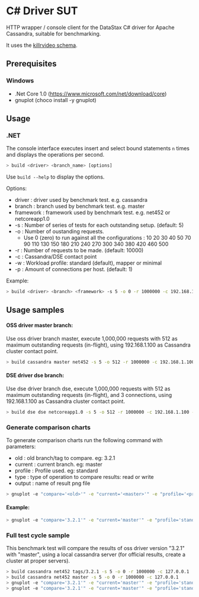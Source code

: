 # C# Driver SUT

HTTP wrapper / console client for the DataStax C# driver for Apache Cassandra, suitable for benchmarking.

It uses the [killrvideo schema](https://github.com/pmcfadin/cassandra-videodb-sample-schema/blob/master/videodb-schema.cql).

## Prerequisites

### Windows

- .Net Core 1.0 (https://www.microsoft.com/net/download/core)
- gnuplot (choco install -y gnuplot)

## Usage

### .NET

The console interface executes insert and select bound statements `n` times and displays the operations per second.

```bash
> build <driver> <branch_name> [options]
```

Use `build --help` to display the options.

Options:

* driver : driver used by benchmark test. e.g. cassandra
* branch : branch used by benchmark test. e.g. master
* framework : framework used by benchmark test. e.g. net452 or netcoreapp1.0
* -s : Number of series of tests for each outstanding setup. (default: 5)
* -o : Number of oustanding requests. 
    * Use 0 (zero) to run against all the configurations : 10 20 30 40 50 70 90 110 130 150 180 210 240 270 300 340 380 420 460 500
* -r : Number of requests to be made. (default: 10000)
* -c : Cassandra/DSE contact point
* -w : Workload profile: standard (default), mapper or minimal
* -p : Amount of connections per host. (default: 1)

Example:

```bash
> build <driver> <branch> <framework> -s 5 -o 0 -r 1000000 -c 192.168.1.100 -w standard -p 1
```

## Usage samples

#### OSS driver master branch:

Use oss driver branch master, execute 1,000,000 requests with 512 as maximum outstanding requests (in-flight), using 192.168.1.100 as Cassandra cluster contact point.

```bash
> build cassandra master net452 -s 5 -o 512 -r 1000000 -c 192.168.1.100
```

#### DSE driver dse branch:

Use dse driver branch dse, execute 1,000,000 requests with 512 as maximum outstanding requests (in-flight), and 3 connections, using 192.168.1.100 as Cassandra cluster contact point.

```bash
> build dse dse netcoreapp1.0 -s 5 -o 512 -r 1000000 -c 192.168.1.100 -p 3
```

### Generate comparison charts

To generate comparison charts run the following command with parameters:

* old : old branch/tag to compare. eg: 3.2.1
* current : current branch. eg: master
* profile : Profile used. eg: standard
* type : type of operation to compare results: read or write
* output : name of result png file

```bash
> gnuplot -e "compare='<old>'" -e "current='<master>'" -e "profile='<profile>'" -e "type='<type>'" -e "outputfile='<output>'" compare.gnuplot
```

#### Example:

```bash
> gnuplot -e "compare='3.2.1'" -e "current='master'" -e "profile='standard'" -e "type='read'" -e "outputfile='read.png'" compare.gnuplot
```

### Full test cycle sample

This benchmark test will compare the results of oss driver version "3.2.1" with "master", using a local cassandra server (for official results, create a cluster at proper servers).

```bash
> build cassandra net452 tags/3.2.1 -s 5 -o 0 -r 1000000 -c 127.0.0.1
> build cassandra net452 master -s 5 -o 0 -r 1000000 -c 127.0.0.1
> gnuplot -e "compare='3.2.1'" -e "current='master'" -e "profile='standard'" -e "type='read'" -e "outputfile='read.png'" compare.gnuplot
> gnuplot -e "compare='3.2.1'" -e "current='master'" -e "profile='standard'" -e "type='write'" -e "outputfile='write.png'" compare.gnuplot
```
